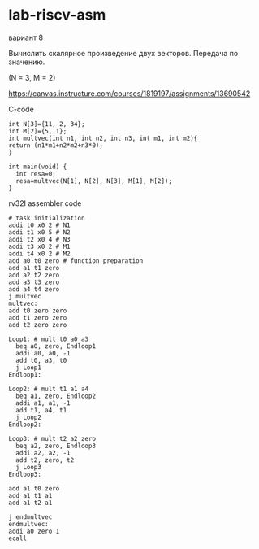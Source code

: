 # lab-riscv-asm

вариант 8

Вычислить скалярное произведение двух векторов. Передача по значению.

(N = 3, M = 2)

https://canvas.instructure.com/courses/1819197/assignments/13690542

C-code
```
int N[3]={11, 2, 34};
int M[2]={5, 1};
int multvec(int n1, int n2, int n3, int m1, int m2){
return (n1*m1+n2*m2+n3*0);
}

int main(void) { 
  int resa=0;
  resa=multvec(N[1], N[2], N[3], M[1], M[2]);
}
```

rv32I assembler code
```
# task initialization 
addi t0 x0 2 # N1
addi t1 x0 5 # N2
addi t2 x0 4 # N3
addi t3 x0 2 # M1
addi t4 x0 2 # M2
add a0 t0 zero # function preparation
add a1 t1 zero
add a2 t2 zero
add a3 t3 zero
add a4 t4 zero
j multvec
multvec:
add t0 zero zero
add t1 zero zero
add t2 zero zero

Loop1: # mult t0 a0 a3
  beq a0, zero, Endloop1
  addi a0, a0, -1
  add t0, a3, t0
  j Loop1
Endloop1:

Loop2: # mult t1 a1 a4
  beq a1, zero, Endloop2
  addi a1, a1, -1
  add t1, a4, t1
  j Loop2
Endloop2:

Loop3: # mult t2 a2 zero
  beq a2, zero, Endloop3
  addi a2, a2, -1
  add t2, zero, t2
  j Loop3
Endloop3:

add a1 t0 zero
add a1 t1 a1
add a1 t2 a1

j endmultvec
endmultvec:
addi a0 zero 1
ecall
```
